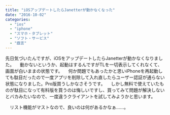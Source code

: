 ```yaml
---
title: "iOSアップデートしたらJanetterが動かなくなった"
date: "2016-10-02"
categories: 
  - "ios"
  - "iphone"
  - "スマホ・タブレット"
  - "ソフト・サービス"
  - "戯言"
---
```


先日気づいたんですが、iOSをアップデートしたらJanetterが動かなくなりました。 　動かないというか、起動はするんですがTLを一切表示してくれなくて、画面が白いままの状態です。 　何か問題でもあったかと思いiPhoneを再起動しても駄目だったので一度アプリを削除して入れ直したらユーザー認証が通らない状態になりました。Pro版買うしかなさそうです。 　しかし無料で使えていたものが駄目になって有料版を買うのは悔しいですし、買ってみて問題が解決しないとバカみたいなので、一度違うクライアントを試してみようかと思います。

　リスト機能がマストなので、良いのは何があるかなぁ……。
